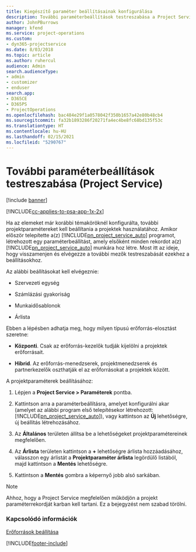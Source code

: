 ```yaml
---
title: Kiegészítő paraméter beállításainak konfigurálása
description: További paraméterbeállítások testreszabása a Project Service szolgáltatásban
author: JohnPBurrows
manager: kfend
ms.service: project-operations
ms.custom:
- dyn365-projectservice
ms.date: 8/03/2018
ms.topic: article
ms.author: ruhercul
audience: Admin
search.audienceType:
- admin
- customizer
- enduser
search.app:
- D365CE
- D365PS
- ProjectOperations
ms.openlocfilehash: bac484e29f1a0578042f350b1657a42e80b48cb4
ms.sourcegitcommit: fa32b1893286f20271fa4ec4be8fc68bd135f53c
ms.translationtype: HT
ms.contentlocale: hu-HU
ms.lasthandoff: 02/15/2021
ms.locfileid: "5290767"
---
```

# <a name="configure-additional-parameter-settings-project-service"></a>További paraméterbeállítások testreszabása (Project Service)

[!include [banner](../includes/psa-now-project-operations.md)]

[!INCLUDE[cc-applies-to-psa-app-1x-2x](../includes/cc-applies-to-psa-app-1x-2x.md)]

Ha az elemeket már korábbi témaköröknél konfigurálta, további projektparamétereket kell beállítania a projektek használatához. Amikor először telepítette a(z) [!INCLUDE[pn_project_service_auto](../includes/pn-project-service-auto.md)] programot, létrehozott egy paraméterbeállítást, amely elsőként minden rekordot a(z) [!INCLUDE[pn_project_service_auto](../includes/pn-project-service-auto.md)] munkára hoz létre. Most itt az ideje, hogy visszamenjen és elvégezze a további mezők testreszabását ezekhez a beállításokhoz.  
  
 Az alábbi beállításokat kell elvégeznie:  
  
-   Szervezeti egység  
  
-   Számlázási gyakoriság  
  
-   Munkaidősablonok  
  
-   Árlista  
 
Ebben a lépésben adhatja meg, hogy milyen típusú erőforrás-elosztást szeretne:  
  
- **Központi**. Csak az erőforrás-kezelők tudják kijelölni a projektek erőforrásait.  
  
- **Hibrid**. Az erőforrás-menedzserek, projektmenedzserek és partnerkezelők oszthatják el az erőforrásokat a projektek között.  
  
 
A projektparaméterek beállításához:  
  
1. Lépjen a **Project Service > Paraméterek** pontba.  
  
2. Kattintson arra a paraméterbeállításra, amelyet konfigurálni akar (amelyet az alábbi program első telepítésekor létrehozott: [!INCLUDE[pn_project_service_auto](../includes/pn-project-service-auto.md)]), vagy kattintson az **Új** lehetőségre, új beállítás létrehozásához.  
  
3. Az **Általános** területen állítsa be a lehetőségeket projektparamétereinek megfelelően.  
  
4. Az **Árlista** területen kattintson a **+** lehetőségre árlista hozzáadásához, válasszon egy árlistát a **Projektparaméter árlista** legördülő listából, majd kattintson a **Mentés** lehetőségre.  
  
5. Kattintson a **Mentés** gombra a képernyő jobb alsó sarkában.  

> [!NOTE]
> Ahhoz, hogy a Project Service megfelelően működjön a projekt paraméterrekordját karban kell tartani. Ez a bejegyzést nem szabad törölni.

### <a name="see-also"></a>Kapcsolódó információk  
 [Erőforrások beállítása](../psa/set-up-resources.md)


[!INCLUDE[footer-include](../includes/footer-banner.md)]